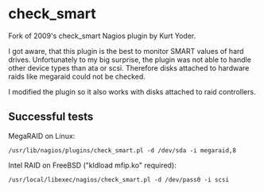 check_smart
===========

Fork of 2009's check_smart Nagios plugin by Kurt Yoder. 

I got aware, that this plugin is the best to monitor SMART values of hard drives.
Unfortunately to my big surprise, the plugin was not able to handle other device types than ata or scsi.
Therefore disks attached to hardware raids like megaraid could not be checked.

I modified the plugin so it also works with disks attached to raid controllers. 

Successful tests
----------------
MegaRAID on Linux:

    /usr/lib/nagios/plugins/check_smart.pl -d /dev/sda -i megaraid,8
    
Intel RAID on FreeBSD ("kldload mfip.ko" required):

    /usr/local/libexec/nagios/check_smart.pl -d /dev/pass0 -i scsi
